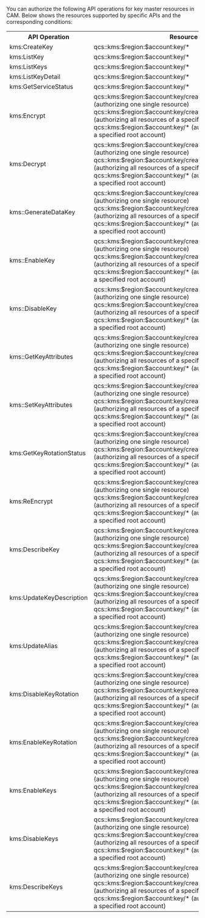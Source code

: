 You can authorize the following API operations for key master resources in CAM. Below shows the resources supported by specific APIs and the corresponding conditions:

<table>
   <tr>
      <th>API Operation</th>
      <th>Resource</th>
      <th>Remarks</th>
   </tr>
   <tr>
      <td>kms:CreateKey</td>
      <td>qcs::kms:$region:$account:key/*</td>
      <td rowspan="23">creatorUin represents the UIN of the resource creator that can be a root account or sub-account.</td>
   </tr>
   <tr>
      <td>kms:ListKey</td>
      <td>qcs::kms:$region:$account:key/*</td>
   </tr>
   <tr>
      <td>kms:ListKeys</td>
      <td>qcs::kms:$region:$account:key/*</td>
   </tr>
   <tr>
      <td>kms:ListKeyDetail</td>
      <td>qcs::kms:$region:$account:key/*</td>
   </tr>
   <tr>
      <td>kms:GetServiceStatus</td>
      <td>qcs::kms:$region:$account:key/*</td>
   </tr>
   <tr>
      <td>kms:Encrypt</td>
      <td>qcs::kms:$region:$account:key/creatorUin/$creatorUin/$keyid (authorizing one single resource) qcs::kms:$region:$account:key/creatorUin/$creatorUin/* (authorizing all resources of a specified creator) qcs::kms:$region:$account:key/* (authorizing all resources of a specified root account)</td>
   </tr>
   <tr>
      <td>kms:Decrypt</td>
      <td>qcs::kms:$region:$account:key/creatorUin/$creatorUin/$keyid (authorizing one single resource) qcs::kms:$region:$account:key/creatorUin/$creatorUin/* (authorizing all resources of a specified creator) qcs::kms:$region:$account:key/* (authorizing all resources of a specified root account)</td>
   </tr>
   <tr>
      <td>kms::GenerateDataKey</td>
      <td>qcs::kms:$region:$account:key/creatorUin/$creatorUin/$keyid (authorizing one single resource) qcs::kms:$region:$account:key/creatorUin/$creatorUin/* (authorizing all resources of a specified creator) qcs::kms:$region:$account:key/* (authorizing all resources of a specified root account)</td>
   </tr>
   <tr>
      <td>kms::EnableKey</td>
      <td>qcs::kms:$region:$account:key/creatorUin/$creatorUin/$keyid (authorizing one single resource) qcs::kms:$region:$account:key/creatorUin/$creatorUin/* (authorizing all resources of a specified creator) qcs::kms:$region:$account:key/* (authorizing all resources of a specified root account)</td>
   </tr>
   <tr>
      <td>kms::DisableKey</td>
      <td>qcs::kms:$region:$account:key/creatorUin/$creatorUin/$keyid (authorizing one single resource) qcs::kms:$region:$account:key/creatorUin/$creatorUin/* (authorizing all resources of a specified creator) qcs::kms:$region:$account:key/* (authorizing all resources of a specified root account)</td>
   </tr>
   <tr>
      <td>kms::GetKeyAttributes</td>
      <td>qcs::kms:$region:$account:key/creatorUin/$creatorUin/$keyid (authorizing one single resource) qcs::kms:$region:$account:key/creatorUin/$creatorUin/* (authorizing all resources of a specified creator) qcs::kms:$region:$account:key/* (authorizing all resources of a specified root account)</td>
   </tr>
   <tr>
      <td>kms::SetKeyAttributes</td>
      <td>qcs::kms:$region:$account:key/creatorUin/$creatorUin/$keyid (authorizing one single resource) qcs::kms:$region:$account:key/creatorUin/$creatorUin/* (authorizing all resources of a specified creator) qcs::kms:$region:$account:key/* (authorizing all resources of a specified root account)</td>
   </tr>
   <tr>
      <td>kms:GetKeyRotationStatus</td>
      <td>qcs::kms:$region:$account:key/creatorUin/$creatorUin/$keyid (authorizing one single resource) qcs::kms:$region:$account:key/creatorUin/$creatorUin/* (authorizing all resources of a specified creator) qcs::kms:$region:$account:key/* (authorizing all resources of a specified root account)</td>
   </tr>
   <tr>
      <td>kms:ReEncrypt</td>
      <td>qcs::kms:$region:$account:key/creatorUin/$creatorUin/$keyid (authorizing one single resource) qcs::kms:$region:$account:key/creatorUin/$creatorUin/* (authorizing all resources of a specified creator) qcs::kms:$region:$account:key/* (authorizing all resources of a specified root account)</td>
   </tr>
   <tr>
      <td>kms:DescribeKey</td>
      <td>qcs::kms:$region:$account:key/creatorUin/$creatorUin/$keyid (authorizing one single resource) qcs::kms:$region:$account:key/creatorUin/$creatorUin/* (authorizing all resources of a specified creator) qcs::kms:$region:$account:key/* (authorizing all resources of a specified root account)</td>
   </tr>
   <tr>
      <td>kms:UpdateKeyDescription</td>
      <td>qcs::kms:$region:$account:key/creatorUin/$creatorUin/$keyid (authorizing one single resource) qcs::kms:$region:$account:key/creatorUin/$creatorUin/* (authorizing all resources of a specified creator) qcs::kms:$region:$account:key/* (authorizing all resources of a specified root account)</td>
   </tr>
   <tr>
      <td>kms:UpdateAlias</td>
      <td>qcs::kms:$region:$account:key/creatorUin/$creatorUin/$keyid (authorizing one single resource) qcs::kms:$region:$account:key/creatorUin/$creatorUin/* (authorizing all resources of a specified creator) qcs::kms:$region:$account:key/* (authorizing all resources of a specified root account)</td>
   </tr>
   <tr>
      <td>kms:DisableKeyRotation</td>
      <td>qcs::kms:$region:$account:key/creatorUin/$creatorUin/$keyid (authorizing one single resource) qcs::kms:$region:$account:key/creatorUin/$creatorUin/* (authorizing all resources of a specified creator) qcs::kms:$region:$account:key/* (authorizing all resources of a specified root account)</td>
   </tr>
   <tr>
      <td>kms:EnableKeyRotation</td>
      <td>qcs::kms:$region:$account:key/creatorUin/$creatorUin/$keyid (authorizing one single resource) qcs::kms:$region:$account:key/creatorUin/$creatorUin/* (authorizing all resources of a specified creator) qcs::kms:$region:$account:key/* (authorizing all resources of a specified root account)</td>
   </tr>
   <tr>
      <td>kms:EnableKeys</td>
      <td>qcs::kms:$region:$account:key/creatorUin/$creatorUin/$keyid (authorizing one single resource) qcs::kms:$region:$account:key/creatorUin/$creatorUin/* (authorizing all resources of a specified creator) qcs::kms:$region:$account:key/* (authorizing all resources of a specified root account)</td>
   </tr>
   <tr>
      <td>kms:DisableKeys</td>
      <td>qcs::kms:$region:$account:key/creatorUin/$creatorUin/$keyid (authorizing one single resource) qcs::kms:$region:$account:key/creatorUin/$creatorUin/* (authorizing all resources of a specified creator) qcs::kms:$region:$account:key/* (authorizing all resources of a specified root account)</td>
   </tr>
   <tr>
      <td>kms:DescribeKeys</td>
      <td>qcs::kms:$region:$account:key/creatorUin/$creatorUin/$keyid (authorizing one single resource) qcs::kms:$region:$account:key/creatorUin/$creatorUin/* (authorizing all resources of a specified creator) qcs::kms:$region:$account:key/* (authorizing all resources of a specified root account)</td>
   </tr>
</table>
